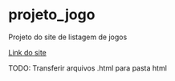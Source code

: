 # projeto_jogo
 Projeto do site de listagem de jogos

 <a href="https://raulc00.github.io/projeto_jogo/index.html">Link do site</a>

 TODO: Transferir arquivos .html para pasta html
